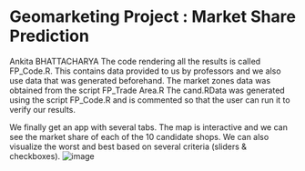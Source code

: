 # Geomarketing Project : Market Share Prediction
Ankita BHATTACHARYA
The code rendering all the results is called FP_Code.R. This contains 
data provided to us by professors and we also use data that was generated
beforehand. The market zones data was obtained from the script FP_Trade Area.R 
The cand.RData was generated using the script FP_Code.R and is commented so that
the user can run it to verify our results.


We finally get an app with several tabs. The map is interactive and we can see the market share of each of the 10 candidate shops.
We can also visualize the worst and best based on several criteria (sliders & checkboxes).
![image](https://user-images.githubusercontent.com/76961829/116785935-76d19980-aa9c-11eb-8031-cfc3985da9b8.png)
